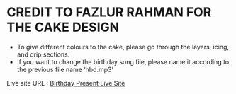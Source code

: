 # CREDIT TO FAZLUR RAHMAN FOR THE CAKE DESIGN

- To give different colours to the cake, please go through the layers, icing, and drip sections.
- If you want to change the birthday song file, please name it according to the previous file name ‘hbd.mp3’

Live site URL : [Birthday Present Live Site](https://fbeye04.github.io/Birthday-present/)
